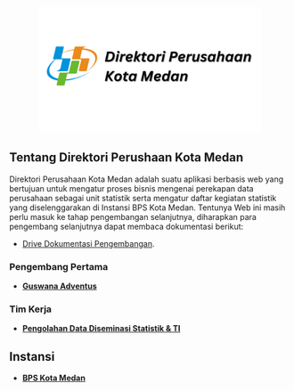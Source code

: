 <div align="center">
    <img src="public/logo/Direktori Perusahaan Kota Medan.png" width="400">
</div>

## Tentang Direktori Perushaan Kota Medan

Direktori Perusahaan Kota Medan adalah suatu aplikasi berbasis web yang bertujuan untuk mengatur proses bisnis mengenai perekapan data perusahaan sebagai unit statistik serta mengatur daftar kegiatan statistik yang diselenggarakan di Instansi BPS Kota Medan. Tentunya Web ini masih perlu masuk ke tahap pengembangan selanjutnya, diharapkan para pengembang selanjutnya dapat membaca dokumentasi berikut:

- [Drive Dokumentasi Pengembangan](https://drive.google.com/drive/folders/1m4Ofr4TJ17TfLya258jaRAnaFD0xYzMn).

### Pengembang Pertama
- **[Guswana Adventus](https://www.instagram.com/guswana_adventus/)**

### Tim Kerja
- **[Pengolahan Data Diseminasi Statistik & TI]()**

## Instansi
- **[BPS Kota Medan](https://www.instagram.com/bpskotamedan/)**
